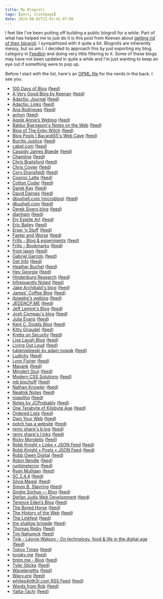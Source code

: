 ```yaml
---
title: My Blogroll
tags: [post, slashpage]
date: 2024-08-02T12:43:41-07:00
---
```


I feel like I've been putting off building a public blogroll for a while. Part of what has helped me to just do it is this post from Keenan about [getting rid of their blogroll](https://gkeenan.co/avgb/i-really-like-everyone-on-my-blogroll-but-im-sorry-to-say-that-it-must-die/). I sympathized with it quite a bit. Blogrolls are inherently messy, but so am I. I decided to approach this by just exporting my blog category in [Feedbin](https://feedbin.com) and doing very little filtering to it. Some of these blogs may have not been updated in quite a while and I'm just wanting to keep an eye out if something were to pop up.

Before I start with the list, here's an [OPML file](https://melkat.blog/blogroll.opml) for the nerds in the back. I see you.

- [100 Days of Blog](https://100daysof.blog/) ([feed](https://100daysof.blog/feed.json))
- [A Very Good Blog by Keenan](https://gkeenan.co/avgb) ([feed](https://gkeenan.co/avgb/?format=rss))
- [Adactio: Journal](https://adactio.com/journal/) ([feed](https://adactio.com/journal/rss))
- [Adactio: Links](https://adactio.com/links/) ([feed](https://adactio.com/links/rss))
- [Ana Rodrigues](https://ohhelloana.blog) ([feed](https://ohhelloana.blog/feed.xml))
- [anhvn](https://anhvn.com/) ([feed](https://anhvn.com/feed.xml))
- [Apple Annie’s Weblog](https://weblog.anniegreens.lol) ([feed](https://weblog.anniegreens.lol/feed.json))
- [Baldur Bjarnason's Notes on the Web](https://www.baldurbjarnason.com/) ([feed](https://feedpress.me/baldurbjarnason))
- [Blog of The Enby Witch](https://blog.of.the.enbywit.ch/) ([feed](https://blog.of.the.enbywit.ch/rss.xml))
- [Blog Posts | Bacardi55's Web Cave](https://bacardi55.io/posts/) ([feed](https://bacardi55.io/posts/index.xml))
- [Burrito Justice](https://burritojustice.com) ([feed](http://burritojustice.com/feed/))
- [cabel.com](https://cabel.com) ([feed](https://cabel.com/feed/))
- [Cassidy James Blaede](https://cassidyjames.com/) ([feed](https://cassidyjames.com/feed.xml))
- [Chamline](https://www.chamline.net/) ([feed](https://www.chamline.net/rss/))
- [Chris Brailsford](https://cabrailsford.com/) ([feed](https://cabrailsford.com/feed/))
- [Chris Coyier](https://chriscoyier.net) ([feed](https://chriscoyier.net/feed/))
- [Cory Dransfeldt](https://coryd.dev/feeds) ([feed](https://feedpress.me/coryd.json))
- [Cosmic Latte](https://cosmiclatte.hatenablog.com/) ([feed](http://cosmiclatte.hatenablog.com/feed))
- [Cotton Coder](https://cottoncoder.com) ([feed](https://cottoncoder.com/rss.xml))
- [Darek Kay](https://darekkay.com/) ([feed](https://darekkay.com/atom.xml))
- [David Darnes](https://darn.es) ([feed](https://darn.es/rss.xml))
- [dbushell.com (microblog)](https://dbushell.com) ([feed](https://dbushell.com/notes/rss.xml))
- [dbushell.com](https://dbushell.com) ([feed](https://dbushell.com/rss.xml))
- [Derek Sivers blog](http://sive.rs) ([feed](https://sive.rs/en.atom))
- [dlanham](https://dlanham.tumblr.com/) ([feed](http://dlanham.tumblr.com/rss))
- [Ely Estelle Art](https://elyestelleart.com/) ([feed](https://elyestelleart.com/feed/))
- [Eric Bailey](https://ericwbailey.website) ([feed](https://ericwbailey.website/feed/feed.xml))
- [Ersei 'n Stuff](https://websubhub.com/hub) ([feed](https://ersei.net/en/blog.atom))
- [Faster and Worse](https://fasterandworse.com) ([feed](https://fasterandworse.com/feed/))
- [Frills - Blog &amp; experiments](https://frills.dev/blog) ([feed](https://frills.dev/rss.xml))
- [Frills - Bookmarks](https://frills.dev/bookmarks) ([feed](https://frills.dev/bookmarks.xml))
- [from jason](https://fromjason.xyz/) ([feed](https://www.fromjason.xyz/feed/feed.json))
- [Gabriel Garrido](https://garrido.io/) ([feed](https://garrido.io/index.xml))
- [Get Info](https://blog.gingerbeardman.com/) ([feed](https://blog.gingerbeardman.com/feed.xml))
- [Heather Buchel](https://heather-buchel.com/) ([feed](https://heather-buchel.com/feed/feed.xml))
- [Hey Georgie](https://hey.georgie.nu) ([feed](https://hey.georgie.nu/feed/))
- [Hindenburg Research](https://hindenburgresearch.com) ([feed](https://hindenburgresearch.com/feed/))
- [Infrequently Noted](https://infrequently.org/) ([feed](https://infrequently.org/feed/))
- [Jake Archibald's blog](https://jakearchibald.com/) ([feed](https://jakearchibald.com/posts.rss))
- [James' Coffee Blog](https://jamesg.blog/longform-feed/) ([feed](https://granary.io/url?input=html&amp;output=atom&amp;url=https://jamesg.blog/longform-feed/))
- [jbowdre's weblog](https://blog.jbowdre.lol/) ([feed](https://blog.jbowdre.lol/feed/))
- [JEDDACP.ME](https://jeddacp.me/) ([feed](https://jeddacp.me/feed/))
- [Jeff Lemire's Blog](http://jefflemire.blogspot.com/) ([feed](http://jefflemire.blogspot.com/feeds/posts/default))
- [Josh Comeau's blog](https://www.joshwcomeau.com/) ([feed](https://www.joshwcomeau.com/rss.xml))
- [Julia Evans](http://jvns.ca) ([feed](https://jvns.ca/atom.xml))
- [Kent C. Dodds Blog](https://kentcdodds.com/blog) ([feed](https://kentcdodds.com/blog/rss.xml))
- [Kitty Giraudel](https://kittygiraudel.com) ([feed](https://kittygiraudel.com/rss/index.xml))
- [Krebs on Security](https://krebsonsecurity.com) ([feed](https://krebsonsecurity.com/feed/))
- [Live Laugh Blog](https://livelaugh.blog) ([feed](https://livelaugh.blog/rss.xml))
- [Living Out Loud](https://louplummer.lol/) ([feed](https://louplummer.lol/feed/))
- [lubieniebieski by adam nowak](https://lubieniebieski.pl/feed.xml) ([feed](https://lubieniebieski.pl/feed.xml))
- [Ludicity](https://ludic.mataroa.blog) ([feed](https://ludic.mataroa.blog/rss/))
- [Lynn Fisher](https://lynnandtonic.com) ([feed](https://lynnandtonic.com/feed.xml))
- [Mayank](https://www.mayank.co/) ([feed](https://www.mayank.co/blog/rss.xml))
- [Mijndert Stuij](https://mijndertstuij.nl) ([feed](https://mijndertstuij.nl/feed))
- [Modern CSS Solutions](https://moderncss.dev) ([feed](https://moderncss.dev/feed/))
- [mb bischoff](https://mbbischoff.com/) ([feed](https://mbbischoff.com/feed/))
- [Nathan Knowler](https://knowler.dev/) ([feed](https://knowler.dev/feed.xml))
- [Neatnik Notes](https://notes.neatnik.net) ([feed](https://notes.neatnik.net/feed.json))
- [niqwithq](https://niqwithq.com) ([feed](https://niqwithq.com/feed.xml))
- [Notes by JCProbably](https://notes.jeddacp.com/) ([feed](https://notes.jeddacp.com/feed/))
- [One Terabyte of Kilobyte Age](https://blog.geocities.institute) ([feed](https://blog.geocities.institute/feed))
- [Ordered Lists](https://orderedlists.net/) ([feed](https://orderedlists.net/rss))
- [Own Your Web](https://buttondown.email/ownyourweb) ([feed](https://buttondown.email/ownyourweb/rss))
- [potch has a website](https://potch.me) ([feed](https://potch.me/rss.xml))
- [remy sharp's b:log](https://remysharp.com) ([feed](https://remysharp.com/blog.xml))
- [remy sharp's l:inks](https://remysharp.com) ([feed](https://remysharp.com/links.xml))
- [Ricky Mondello](https://rmondello.com) ([feed](https://rmondello.com/feed/))
- [Robb Knight • Links • JSON Feed](https://rknight.me/) ([feed](https://rknight.me/subscribe/links/feed.json))
- [Robb Knight • Posts • JSON Feed](https://rknight.me/) ([feed](https://rknight.me/subscribe/posts/feed.json))
- [Robb Owen Digital](http://robbowen.digital/) ([feed](https://robbowen.digital/feed.xml))
- [Robin Rendle](https://robinrendle.com/) ([feed](https://robinrendle.com/cascadefeed.xml))
- [runtimeterror](https://runtimeterror.dev/) ([feed](https://runtimeterror.dev/feed.xml))
- [Ryan Mulligan](https://ryanmulligan.dev) ([feed](https://ryanmulligan.dev/feed.xml))
- [SC 2.4.4](https://buttondown.email/ericwbailey) ([feed](https://buttondown.email/ericwbailey/rss))
- [Silvia Maggi](https://silviamaggidesign.com) ([feed](https://silviamaggidesign.com/feed.xml))
- [Simon B. Støvring](https://simonbs.dev) ([feed](https://simonbs.dev/feed.rss))
- [Sindre Sorhus — Blog](https://sindresorhus.com) ([feed](https://sindresorhus.com/rss.xml))
- [Stefan Judis Web Development](https://www.stefanjudis.com/) ([feed](https://www.stefanjudis.com/rss.xml))
- [Terence Eden’s Blog](https://shkspr.mobi/blog) ([feed](https://shkspr.mobi/blog/feed/atom/))
- [The Bored Horse](https://bored.horse/) ([feed](https://bored.horse/feed.xml))
- [The History of the Web](https://thehistoryoftheweb.com/) ([feed](https://thehistoryoftheweb.com/feed/))
- [The Linkfest](https://buttondown.email/clivethompson) ([feed](https://buttondown.email/clivethompson/rss))
- [the shallow brigade](https://amazingcavalieri.blogspot.com/) ([feed](https://amazingcavalieri.blogspot.com/feeds/posts/default))
- [Thomas Rigby](https://thomasrigby.com/) ([feed](https://thomasrigby.com/feed.xml))
- [Tim Nahumck](https://nahumck.me) ([feed](https://nahumck.me/feed.xml))
- [Tink - Léonie Watson - On technology, food &amp; life in the digital age](https://tink.uk/) ([feed](https://tink.uk/feed.xml))
- [Tokyo Times](https://www.tokyotimes.org) ([feed](http://feeds.feedburner.com/Wwwtokyotimesorg))
- [tonsky.me](https://tonsky.me/) ([feed](https://tonsky.me/atom.xml))
- [ttntm.me - Blog](https://ttntm.me/blog/) ([feed](https://ttntm.me/feed.xml))
- [Tyler Sticka](https://tylersticka.com/) ([feed](https://tylersticka.com/journal/feed.json))
- [Wavelengths](https://wavelengths.online) ([feed](https://wavelengths.online/posts_feed))
- [Waxy.org](https://waxy.org/) ([feed](https://waxy.org/feed/))
- [whitep4nth3r.com RSS Feed](https://whitep4nth3r.com) ([feed](https://whitep4nth3r.com/feed.xml))
- [Words from Rob](https://wordsfromrob.com) ([feed](https://wordsfromrob.com/feed/))
- [Yatta-Tachi](https://yattatachi.com/) ([feed](http://yattatachi.com/feed))
